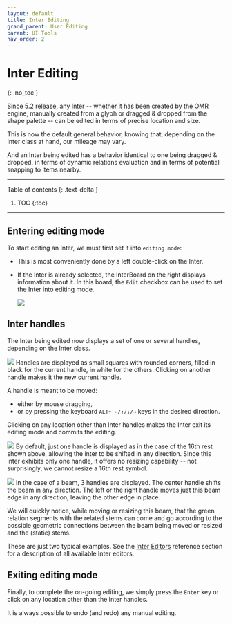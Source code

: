 ```yaml
---
layout: default
title: Inter Editing
grand_parent: User Editing
parent: UI Tools
nav_order: 2
---
```

# Inter Editing
{: .no_toc }

Since 5.2 release, any Inter -- whether it has been created by the OMR engine,
manually created from a glyph or dragged & dropped from the shape palette -- can be edited
in terms of precise location and size.

This is now the default general behavior, knowing that, depending on the Inter class at hand,
our mileage may vary.

And an Inter being edited has a behavior identical to one being dragged & dropped,
in terms of dynamic relations evaluation and in terms of potential snapping to items nearby.

---
Table of contents
{: .text-delta }

1. TOC
{:toc}
---

## Entering editing mode

To start editing an Inter, we must first set it into `editing mode`:
- This is most conveniently done by a left double-click on the Inter.
- If the Inter is already selected, the InterBoard on the right displays information about it.
  In this board, the `Edit` checkbox can be used to set the Inter into editing mode.    

  ![](../assets/images/interboard_edit.png)

## Inter handles

The Inter being edited now displays a set of one or several handles, depending on the
Inter class.

![](../assets/images/handles.png)
Handles are displayed as small squares with rounded corners, filled in black for the current handle,
in white for the others.
Clicking on another handle makes it the new current handle.

A handle is meant to be moved:
- either by mouse dragging,
- or by pressing the keyboard `ALT+ ←/↑/↓/→` keys in the desired direction.

Clicking on any location other than Inter handles makes the Inter exit its editing mode and
commits the editing.

![](../assets/images/rest_edited.png)
By default, just one handle is displayed as in the case of the 16th rest shown above, allowing the
inter to be shifted in any direction.
Since this inter exhibits only one handle, it offers no resizing capability
-- not surprisingly, we cannot resize a 16th rest symbol.

![](../assets/images/beam_edited.png)
In the case of a beam, 3 handles are displayed.
The center handle shifts the beam in any direction.
The left or the right handle moves just this beam edge in any direction, leaving the other edge in
place.

We will quickly notice, while moving or resizing this beam, that the green relation segments with
the related stems can come and go according to the possible geometric connections between the beam
being moved or resized and the (static) stems.

These are just two typical examples.
See the [Inter Editors](../ui_tools/inter_editors.md) reference section for a description
of all available Inter editors.

## Exiting editing mode

Finally, to complete the on-going editing, we simply press the `Enter` key or
click on any location other than the Inter handles.

It is always possible to undo (and redo) any manual editing.
